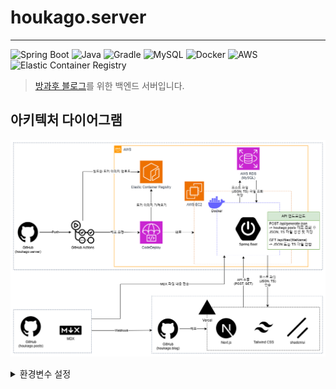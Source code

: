 # houkago.server

---

![Spring Boot](https://img.shields.io/badge/Spring%20Boot-3.4.1-6DB33F?logo=springboot)
![Java](https://img.shields.io/badge/JDK-21-blue?logo=openjdk)
![Gradle](https://img.shields.io/badge/Gradle-8.11.1-02303A?logo=gradle)
![MySQL](https://img.shields.io/badge/MySQL-8.0.40-4479A1?logo=mysql)
![Docker](https://img.shields.io/badge/Docker-26.1.3-2496ED?logo=docker)
![AWS](https://img.shields.io/badge/AWS-EC2-FF9900?logo=amazonec2)
![Elastic Container Registry](https://img.shields.io/badge/AWS-RDS-527FFF?logo=amazonrds)


> [방과후 블로그](https://github.com/HOKAGO-MEMORIES/houkago.blog)를 위한 백엔드 서버입니다.


## 아키텍처 다이어그램
![아키텍처](./architecture_diagram.png)  

<details>
<summary>환경변수 설정</summary>

## .env 파일  

```
# API
GITHUB_API_URL=https://api.github.com/repos/(본인 레포)
GITHUB_IMAGE_URL=https://raw.githubusercontent.com/(본인 레포)
GITHUB_TOKEN=(본인 토큰)
ALLOWED_ORIGINS=(주소 입력 쉼표(,)로 구분)

# Database
DATABASE_URL=jdbc:(데이터베이스 유형)://(호스트):(포트)/(데이터베이스 이름)
DATABASE_USERNAME=(데이터베이스 계정)
DATABASE_PASSWORD=(데이터베이스 계정 비밀번호)

# start.sh
AWS_ACCOUNT_ID=(본인 AWS 계정 ID)
```

## GitHub Action Secrets  
```
AWS_ACCESS_KEY_ID=(IAM 사용자 엑세스 키 ID)
AWS_ACCOUNT_ID=(본인 AWS 계정 ID)
AWS_SECRET_ACCESS_KEY=(IAM 사용자 비밀 엑세스 키)
CODEDEPLOY_APP_NAME=(CodeDeploy 애플리케이션)
CODEDEPLOY_GROUP_NAME=(CodeDeploy 배포 그룹)
```
</details>